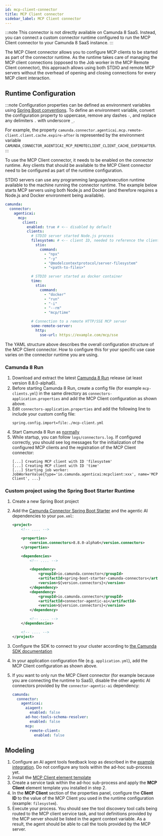 ```yaml
---
id: mcp-client-connector
title: MCP Client connector
sidebar_label: MCP Client connector
---
```


:::note
This connector is not directly available on Camunda 8 SaaS. Instead, you can connect a custom connector runtime
configured to run the MCP Client connector to your Camunda 8 SaaS instance.
:::

The MCP Client connector allows you to configure MCP clients to be started as part of the connector runtime. As the
runtime takes care of managing the MCP client connections (opposed to the Job worker in the MCP Remote Client
connector), this approach allows using both STDIO and remote MCP servers without the overhead of opening and closing
connections for every MCP client interaction.

## Runtime Configuration

:::note
Configuration properties can be defined as environment variables
using [Spring Boot conventions](https://docs.spring.io/spring-boot/reference/features/external-config.html#features.external-config.typesafe-configuration-properties.relaxed-binding.environment-variables).
To define an environment variable, convert the configuration property to uppercase, remove any dashes `-`, and replace
any delimiters `.` with underscore `_`.

For example, the property `camunda.connector.agenticai.mcp.remote-client.client.cache.expire-after` is represented by
the environment variable `CAMUNDA_CONNECTOR_AGENTICAI_MCP_REMOTECLIENT_CLIENT_CACHE_EXPIREAFTER`.
:::

To use the MCP Client connector, it needs to be enabled on the connector runtime. Any clients that should be available
to the MCP Client connector need to be configured as part of the runtime configuration.

STDIO servers can use any programming language/execution runtime available to the machine running the connector runtime.
The example below starts MCP servers using both Node.js and Docker (and therefore requires a Node.js and Docker
environment being available).

```yaml
camunda:
  connector:
    agenticai:
      mcp:
        client:
          enabled: true # <-- disabled by default
          clients:
            # STDIO server started Node.js process
            filesystem: # <-- client ID, needed to reference the client in the MCP Client connector configuration
              stio:
                command:
                  - "npx"
                  - "-y"
                  - "@modelcontextprotocol/server-filesystem"
                  - "<path-to-files>"

            # STDIO server started as docker container
            time:
              stio:
                command:
                  - "docker"
                  - "run"
                  - "-i"
                  - "--rm"
                  - "mcp/time"

            # Connection to a remote HTTP/SSE MCP server
            some-remote-server:
              http:
                sse-url: https://example.com/mcp/sse
```

The YAML structure above describes the overall configuration structure of the MCP Client connector. How to configure
this for your specific use case varies on the connector runtime you are using.

### Camunda 8 Run

1. Download and extract the latest [Camunda 8 Run](../../../../self-managed/setup/deploy/local/c8run.md) release (at
   least version 8.8.0-alpha6).
2. Before starting Camunda 8 Run, create a config file (for example `mcp-clients.yml`) in the same directory as
   `connectors-application.properties` and add the MCP Client configuration as shown above.
3. Edit `connectors-application.properties` and add the following line to include your custom config file:
   ```properties
   spring.config.import=file:./mcp-client.yml
   ```
4. Start Camunda 8 Run as [normally](../../../../self-managed/setup/deploy/local/c8run.md#install-and-start-camunda-8-run)
5. While startup, you can follow `logs/connectors.log`. If configured correctly, you should see log messages for the
   initialization of the configured MCP clients and the registration of the MCP Client connector:
   ```log
   [...] Creating MCP client with ID 'filesystem'
   [...] Creating MCP client with ID 'time'
   [...] Starting job worker: JobWorkerValue{type='io.camunda.agenticai:mcpclient:xxx', name='MCP Client', ...}
   ```

### Custom project using the Spring Boot Starter Runtime

1. Create a new Spring Boot project
2. Add
   the [Camunda Connector Spring Boot Starter](../../../connectors/custom-built-connectors/connector-sdk.md#spring-boot-starter-runtime)
   and the agentic AI dependencies to your `pom.xml`:

   ```xml
   <project>
       <!-- .... -->

       <properties>
           <version.connectors>8.8.0-alpha6</version.connectors>
       </properties>

       <dependencies>
           <!-- .... -->

           <dependency>
               <groupId>io.camunda.connector</groupId>
               <artifactId>spring-boot-starter-camunda-connectors</artifactId>
               <version>${version.connectors}</version>
           </dependency>
           <dependency>
               <groupId>io.camunda.connector</groupId>
               <artifactId>connector-agentic-ai</artifactId>
               <version>${version.connectors}</version>
           </dependency>

           <!-- .... -->
       </dependencies>

       <!-- .... -->
   </project>
   ```

3. Configure the SDK to connect to your cluster according
   to [the Camunda SDK documentation](../../../../apis-tools/spring-zeebe-sdk/getting-started.md#configuring-the-camunda-8-connection)
4. In your application configuration file (e.g. `application.yml`), add the MCP Client configuration as shown above.
5. If you want to only run the MCP Client connector (for example because you are connecting the runtime to SaaS),
   disable the other agentic AI connectors provided by the `connector-agentic-ai` dependency:

   ```yaml
   camunda:
     connector:
       agenticai:
         aiagent:
           enabled: false
         ad-hoc-tools-schema-resolver:
           enabled: false
         mcp:
           remote-client:
             enabled: false
   ```

## Modeling

1. Configure an AI agent tools feedback loop as described in
   the [example integration](../../../connectors/out-of-the-box-connectors/agentic-ai-aiagent-example.md). Do not
   configure any tools within the ad-hoc sub-process yet.
2. Install
   the [MCP Client element template](https://github.com/camunda/connectors/blob/8.8.0-alpha6/connectors/agentic-ai/element-templates/agenticai-mcp-client-outbound-connector.json)
3. Create a service task within the ad-hoc sub-process and apply the **MCP Client** element template you
   installed in step 2.
4. In the **MCP Client** section of the properties panel, configure the **Client ID** to the value of the MCP Client you
   used in the runtime configuration (example: `filesystem`).
5. Execute your process. You should see the tool discovery tool calls being routed to the MCP client service task, and
   tool definitions provided by the MCP server should be listed in the agent context variable. As a result, the agent
   should be able to call the tools provided by the MCP server.
